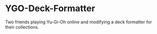 # YGO-Deck-Formatter
Two friends playing Yu-Gi-Oh online and modifying a deck formatter for their collections.
